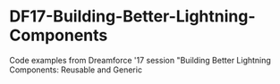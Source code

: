 # DF17-Building-Better-Lightning-Components
Code examples from Dreamforce '17 session "Building Better Lightning Components: Reusable and Generic
